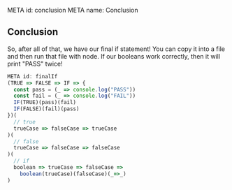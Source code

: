 META id: conclusion
META name: Conclusion

Conclusion
----------

So, after all of that, we have our final if statement!
You can copy it into a file
and then run that file with node.
If our booleans work correctly, then it will print "PASS"
twice!

```js
META id: finalIf
(TRUE => FALSE => IF => {
  const pass = (_ => console.log("PASS"))
  const fail = (_ => console.log("FAIL"))
  IF(TRUE)(pass)(fail)
  IF(FALSE)(fail)(pass)
})(
  // true
  trueCase => falseCase => trueCase
)(
  // false
  trueCase => falseCase => falseCase
)(
  // if
  boolean => trueCase => falseCase =>
    boolean(trueCase)(falseCase)(_=>_)
)
```
